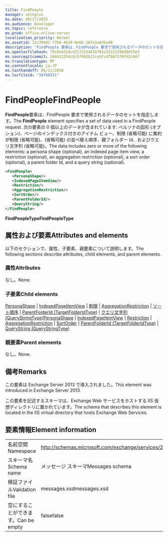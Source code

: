 ```yaml
---
title: FindPeople
manager: sethgros
ms.date: 09/17/2015
ms.audience: Developer
ms.topic: reference
ms.prod: office-online-server
localization_priority: Normal
ms.assetid: 12c70441-77b9-4619-8e66-1b7e3a63ba48
description: 'FindPeople 要素は、FindPeople 要求で使用されるデータのセットを指定します。 次の要素の 0 個以上のデータが含まれています: ペルソナの図形 (オプション)、ページのインデックス付きのアイテム ビュー、制限 (省略可能) に集約が制限 (省略可能)、(省略可能) の並べ替え順序、親フォルダー Id、およびクエリ文字列 (省略可能)。'
ms.openlocfilehash: 79c8a4324cd217232442b781c33223296d8015e5
ms.sourcegitcommit: 34041125dc8c5f993b21cebfc4f8b72f0fd2cb6f
ms.translationtype: MT
ms.contentlocale: ja-JP
ms.lasthandoff: 06/11/2018
ms.locfileid: "19760531"
---
```

# <a name="findpeople"></a><span data-ttu-id="713d7-104">FindPeople</span><span class="sxs-lookup"><span data-stu-id="713d7-104">FindPeople</span></span>

<span data-ttu-id="713d7-105">**FindPeople**要素は、FindPeople 要求で使用されるデータのセットを指定します。</span><span class="sxs-lookup"><span data-stu-id="713d7-105">The **FindPeople** element specifies a set of data used in a FindPeople request.</span></span> <span data-ttu-id="713d7-106">次の要素の 0 個以上のデータが含まれています: ペルソナの図形 (オプション)、ページのインデックス付きのアイテム ビュー、制限 (省略可能) に集約が制限 (省略可能)、(省略可能) の並べ替え順序、親フォルダー Id、およびクエリ文字列 (省略可能)。</span><span class="sxs-lookup"><span data-stu-id="713d7-106">The data includes zero or more of the following elements: a persona shape (optional), an indexed page item view, a restriction (optional), an aggregation restriction (optional), a sort order (optional), a parent folder Id, and a query string (optional).</span></span> 
  
```XML
<FindPeople>
   <PersonaShape/>
   <IndexedPageItemView/>
   <Restriction/>
   <AggregationRestriction/>
   <SortOrder/>
   <ParentFolderId/>
   <QueryString/>
</FindPeople>
```

 <span data-ttu-id="713d7-107">**FindPeopleType**</span><span class="sxs-lookup"><span data-stu-id="713d7-107">**FindPeopleType**</span></span>
## <a name="attributes-and-elements"></a><span data-ttu-id="713d7-108">属性および要素</span><span class="sxs-lookup"><span data-stu-id="713d7-108">Attributes and elements</span></span>

<span data-ttu-id="713d7-109">以下のセクションで、属性、子要素、親要素について説明します。</span><span class="sxs-lookup"><span data-stu-id="713d7-109">The following sections describe attributes, child elements, and parent elements.</span></span>
  
### <a name="attributes"></a><span data-ttu-id="713d7-110">属性</span><span class="sxs-lookup"><span data-stu-id="713d7-110">Attributes</span></span>

<span data-ttu-id="713d7-111">なし。</span><span class="sxs-lookup"><span data-stu-id="713d7-111">None.</span></span>
  
### <a name="child-elements"></a><span data-ttu-id="713d7-112">子要素</span><span class="sxs-lookup"><span data-stu-id="713d7-112">Child elements</span></span>

<span data-ttu-id="713d7-113">[PersonaShape](personashape.md) | [IndexedPageItemView](indexedpageitemview.md) | [制限](restriction.md) | [AggregationRestriction](aggregationrestriction.md) | [ソート順序](sortorder.md) | [ParentFolderId (TargetFolderIdType)](parentfolderid-targetfolderidtype.md)  |  [クエリ文字列 (QueryStringType)](querystring-querystringtype.md)</span><span class="sxs-lookup"><span data-stu-id="713d7-113">[PersonaShape](personashape.md) | [IndexedPageItemView](indexedpageitemview.md) | [Restriction](restriction.md) | [AggregationRestriction](aggregationrestriction.md) | [SortOrder](sortorder.md) | [ParentFolderId (TargetFolderIdType)](parentfolderid-targetfolderidtype.md) | [QueryString (QueryStringType)](querystring-querystringtype.md)</span></span>
  
### <a name="parent-elements"></a><span data-ttu-id="713d7-114">親要素</span><span class="sxs-lookup"><span data-stu-id="713d7-114">Parent elements</span></span>

<span data-ttu-id="713d7-115">なし。</span><span class="sxs-lookup"><span data-stu-id="713d7-115">None.</span></span>
  
## <a name="remarks"></a><span data-ttu-id="713d7-116">備考</span><span class="sxs-lookup"><span data-stu-id="713d7-116">Remarks</span></span>

<span data-ttu-id="713d7-117">この要素は Exchange Server 2013 で導入されました。</span><span class="sxs-lookup"><span data-stu-id="713d7-117">This element was introduced in Exchange Server 2013.</span></span>
  
<span data-ttu-id="713d7-118">この要素を記述するスキーマは、Exchange Web サービスをホストする IIS 仮想ディレクトリに置かれています。</span><span class="sxs-lookup"><span data-stu-id="713d7-118">The schema that describes this element is located in the IIS virtual directory that hosts Exchange Web Services.</span></span>
  
## <a name="element-information"></a><span data-ttu-id="713d7-119">要素情報</span><span class="sxs-lookup"><span data-stu-id="713d7-119">Element information</span></span>

|||
|:-----|:-----|
|<span data-ttu-id="713d7-120">名前空間</span><span class="sxs-lookup"><span data-stu-id="713d7-120">Namespace</span></span>  <br/> |http://schemas.microsoft.com/exchange/services/2006/messages  <br/> |
|<span data-ttu-id="713d7-121">スキーマ名</span><span class="sxs-lookup"><span data-stu-id="713d7-121">Schema name</span></span>  <br/> |<span data-ttu-id="713d7-122">メッセージ スキーマ</span><span class="sxs-lookup"><span data-stu-id="713d7-122">Messages schema</span></span>  <br/> |
|<span data-ttu-id="713d7-123">検証ファイル</span><span class="sxs-lookup"><span data-stu-id="713d7-123">Validation file</span></span>  <br/> |<span data-ttu-id="713d7-124">messages.xsd</span><span class="sxs-lookup"><span data-stu-id="713d7-124">messages.xsd</span></span>  <br/> |
|<span data-ttu-id="713d7-125">空にすることができます。</span><span class="sxs-lookup"><span data-stu-id="713d7-125">Can be empty</span></span>  <br/> |<span data-ttu-id="713d7-126">false</span><span class="sxs-lookup"><span data-stu-id="713d7-126">false</span></span>  <br/> |
   

